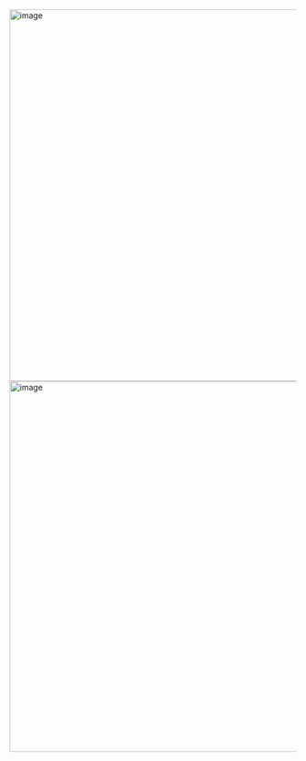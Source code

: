 <img width="652" alt="image" src="https://user-images.githubusercontent.com/89638496/200453909-a1577031-baa5-43b3-a453-99acb4e17546.png">
<img width="650" alt="image" src="https://user-images.githubusercontent.com/89638496/200453929-492312bf-b1f4-4654-83d2-73ea02015426.png">
